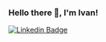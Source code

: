 ### Hello there 👋, I'm Ivan!

[![Linkedin Badge](https://img.shields.io/badge/-andrespedes12-0072b1?style=flat&logo=Linkedin&logoColor=white&link=https://www.linkedin.com/in/ivan-gavrilov-9369331a3/)](https://www.linkedin.com/in/ivan-gavrilov-9369331a3/)
